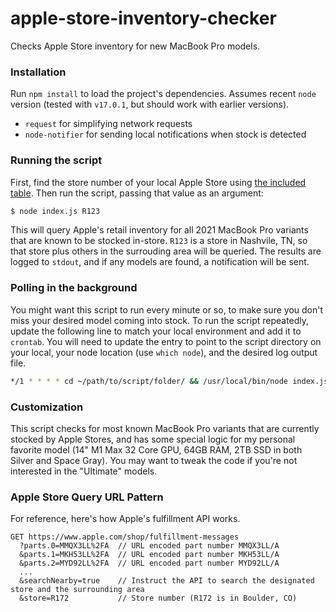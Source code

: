 # apple-store-inventory-checker
Checks Apple Store inventory for new MacBook Pro models.

### Installation 
Run `npm install` to load the project's dependencies. Assumes recent `node` version (tested with `v17.0.1`, but should work with earlier versions).
* `request` for simplifying network requests
* `node-notifier` for sending local notifications when stock is detected

### Running the script
First, find the store number of your local Apple Store using [the included table](./apple-store-numbers.md). Then run the script, passing that value as an argument:

```sh
$ node index.js R123
```

This will query Apple's retail inventory for all 2021 MacBook Pro variants that are known to be stocked in-store. `R123` is a store in Nashvile, TN, so that store plus others in the surrouding area will be queried. The results are logged to `stdout`, and if any models are found, a notification will be sent. 

### Polling in the background
You might want this script to run every minute or so, to make sure you don't miss your desired model coming into stock. To run the script repeatedly, update the following line to match your local environment and add it to `crontab`. You will need to update the entry to point to the script directory on your local, your node location (use `which node`), and the desired log output file.
```sh
*/1 * * * * cd ~/path/to/script/folder/ && /usr/local/bin/node index.js R123 > ~/path/to/desired/log/script_output.log 2>&1
```

### Customization 
This script checks for most known MacBook Pro variants that are currently stocked by Apple Stores, and has some special logic for my personal favorite model (14" M1 Max 32 Core GPU, 64GB RAM, 2TB SSD in both Silver and Space Gray). You may want to tweak the code if you're not interested in the "Ultimate" models.

### Apple Store Query URL Pattern
For reference, here's how Apple's fulfillment API works.

```
GET https://www.apple.com/shop/fulfillment-messages
  ?parts.0=MMQX3LL%2FA  // URL encoded part number MMQX3LL/A
  &parts.1=MKH53LL%2FA  // URL encoded part number MKH53LL/A
  &parts.2=MYD92LL%2FA  // URL encoded part number MYD92LL/A
  ...
  &searchNearby=true    // Instruct the API to search the designated store and the surrounding area
  &store=R172           // Store number (R172 is in Boulder, CO)
```

